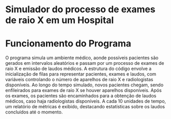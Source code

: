 # Simulador do processo de exames de raio X em um Hospital
# Funcionamento do Programa
O programa simula um ambiente médico, aonde possíveis pacientes são gerados em intervalos aleatórios e passam por um processo de exames de raio X e emissão de laudos médicos. A estrutura do código envolve a inicialização de filas para representar pacientes, exames e laudos, com variáveis controlando o número de aparelhos de raio X e radiologistas disponíveis. Ao longo do tempo simulado, novos pacientes chegam, sendo enfileirados para exames de raio X se houver aparelhos disponíveis. Após os exames, os pacientes são encaminhados para a obtenção de laudos médicos, caso haja radiologistas disponíveis. A cada 10 unidades de tempo, um relatório de métricas é exibido, destacando estatísticas sobre os laudos concluídos até o momento.
